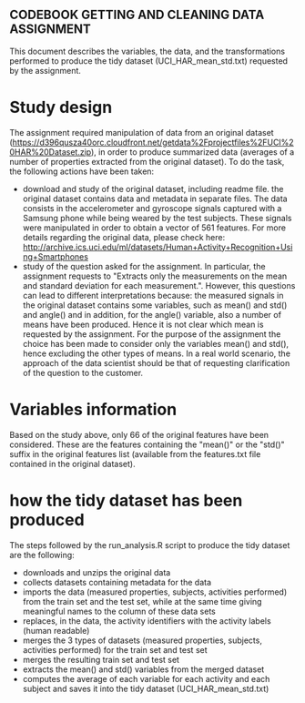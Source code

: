 ## CODEBOOK GETTING AND CLEANING DATA ASSIGNMENT

This document describes the variables, the data, and the transformations performed to produce the tidy dataset (UCI_HAR_mean_std.txt) requested by the assignment.

# Study design
The assignment required manipulation of data from an original dataset (https://d396qusza40orc.cloudfront.net/getdata%2Fprojectfiles%2FUCI%20HAR%20Dataset.zip), in order to produce summarized data (averages of a number of properties extracted from the original dataset). To do the task, the following actions have been taken:
* download and study of the original dataset, including readme file. the original dataset contains data and metadata in separate files. The data consists in the accelerometer and gyroscope signals captured with a Samsung phone while being weared by the test subjects. These signals were manipulated in order to obtain a vector of 561 features. For more details regarding the original data, please check here: http://archive.ics.uci.edu/ml/datasets/Human+Activity+Recognition+Using+Smartphones 
* study of the question asked for the assignment. In particular, the assignment requests to "Extracts only the measurements on the mean and standard deviation for each measurement.". However, this questions can lead to different interpretations because: the measured signals in the original dataset contains some variables, such as mean() and std() and angle() and in addition, for the angle() variable, also a number of means have been produced. Hence it is not clear which mean is requested by the assignment. For the purpose of the assignment the choice has been made to consider only the variables mean() and std(), hence excluding the other types of means. In a real world scenario, the approach of the data scientist should be that of requesting clarification of the question to the customer.

# Variables information
Based on the study above, only 66 of the original features have been considered. These are the features containing the "mean()" or the "std()" suffix in the original features list (available from the features.txt file contained in the original dataset).

# how the tidy dataset has been produced
The steps followed by the run_analysis.R script to produce the tidy dataset are the following:
* downloads and unzips the original data
* collects datasets containing metadata for the data
* imports the data (measured properties, subjects, activities performed) from the train set and the test set, while at the same time giving meaningful names to the column of these data sets
* replaces, in the data, the activity identifiers with the activity labels (human readable)
* merges the 3 types of datasets (measured properties, subjects, activities performed) for the train set and test set
* merges the resulting train set and test set
* extracts the mean() and std() variables from the merged dataset
* computes the average of each variable for each activity and each subject and saves it into the tidy dataset (UCI_HAR_mean_std.txt)